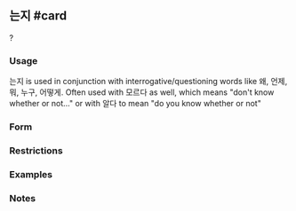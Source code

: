## 는지 #card
?
### Usage
는지 is used in conjunction with interrogative/questioning words like 왜, 언제, 뭐, 누구, 어떻게. Often used with 모르다 as well, which means "don't know whether or not..." or with 알다 to mean "do you know whether or not"
### Form
### Restrictions
### Examples
### Notes
